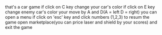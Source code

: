 that's a car game
if click on C key change your car's color
if click on E key change enemy car's color
your move by A and D(A = left D = right)
you can open a menu if click on 'esc' key and click numbers (1,2,3) to resum the game open marketplace(you can price laser and shield by your scores) and exit the game
